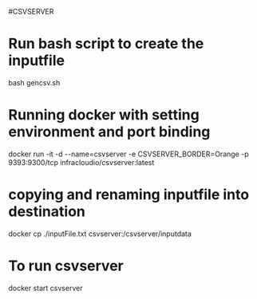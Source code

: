 #CSVSERVER

# Run bash script to create the inputfile
bash gencsv.sh

# Running docker with setting environment and port binding 
docker run -it -d --name=csvserver  -e CSVSERVER_BORDER=Orange -p  9393:9300/tcp infracloudio/csvserver:latest 

# copying and renaming inputfile into destination
docker cp ./inputFile.txt csvserver:/csvserver/inputdata

# To run csvserver
docker start csvserver
